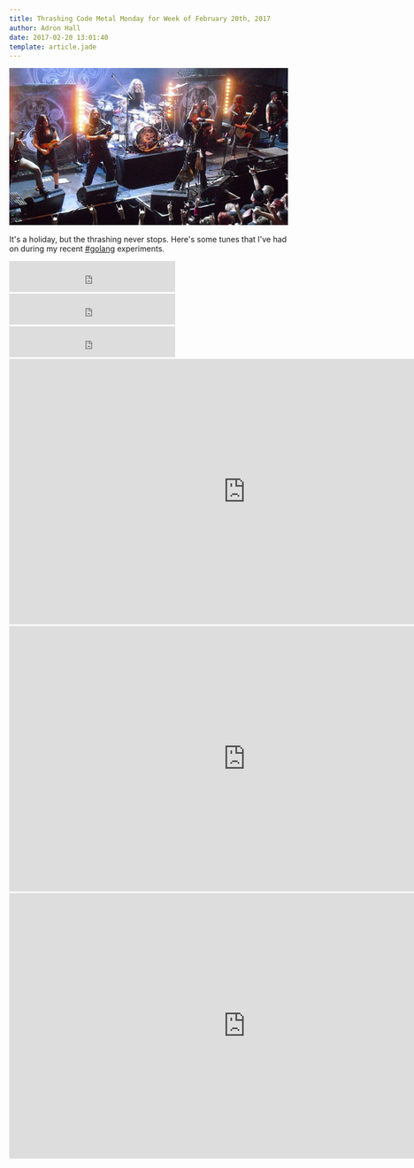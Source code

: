 ```yaml
---
title: Thrashing Code Metal Monday for Week of February 20th, 2017
author: Adron Hall
date: 2017-02-20 13:01:40
template: article.jade
---
```

![Eluveitie](eluveitie.jpeg)

It's a holiday, but the thrashing never stops. Here's some tunes that I've had on during my recent [#golang](https://twitter.com/search?q=%23golang) experiments.

<span class="more"></span>

<iframe width="300" height="56" src="https://embed.spotify.com/follow/1/?uri=spotify%3Aartist%3A52xuvlUvnxqH0xzxGPKXSu&amp;size=detail&amp;theme=dark" scrolling="no" frameborder="0" style="border:none; overflow:hidden;" allowtransparency="true"></iframe>

<iframe width="300" height="56" src="https://embed.spotify.com/follow/1/?uri=spotify%3Aartist%3A4DwtbMRUsK4JVU0Ts7pVwd&amp;size=detail&amp;theme=dark" scrolling="no" frameborder="0" style="border:none; overflow:hidden;" allowtransparency="true"></iframe>

<iframe width="300" height="56" src="https://embed.spotify.com/follow/1/?uri=spotify%3Aartist%3A4tLnmxO1rdlxWcEXXMds8a&amp;size=detail&amp;theme=dark" scrolling="no" frameborder="0" style="border:none; overflow:hidden;" allowtransparency="true"></iframe>

<iframe width="853" height="480" src="https://www.youtube.com/embed/4I9vnAxCvWY" frameborder="0" allowfullscreen></iframe>

<iframe width="853" height="480" src="https://www.youtube.com/embed/-w2m-TeLi6I" frameborder="0" allowfullscreen></iframe>

<iframe width="853" height="480" src="https://www.youtube.com/embed/UOvZKJlrtk8" frameborder="0" allowfullscreen></iframe>
